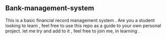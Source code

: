 ## Bank-management-system 

 This is a basic financial record management system .
Are you a student looking to learn , feel free to use this repo as a guide to your own personal project.
let me try and add to it , feel free to join me, in learning .

